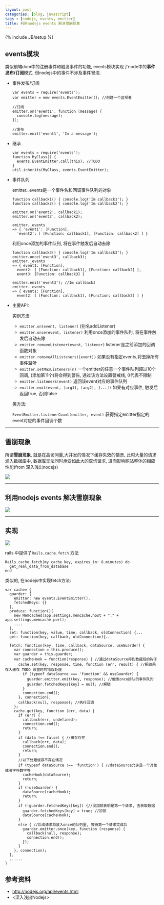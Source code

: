 ```yaml
---
layout: post
categories: [blog, javascript]
tags : [nodejs, events, emitter]
title: 利用nodejs events 解决雪崩现象
---
```

{% include JB/setup %}


## events模块

类似前端dom中的注册事件和触发事件的功能, events模块实现了node中的**事件发布/订阅**模式, 但nodejs中的事件不涉及事件冒泡.


* 事件发布/订阅

      var events = require('events');
      var emitter = new events.EventEmitter(); //创建一个监视者

      //订阅
      emitter.on('event1', function (message) {
        console.log(message);
      });

      //发布
      emitter.emit('event1', 'Im a message');

* 继承

      var events = require('events');
      function MyClass() {
        events.EventEmitter.call(this); //TODO
      }
      util.inherits(MyClass, events.EventEmitter);

* 事件队列

  emitter._events是一个事件名和回调事件队列的对象

      function callback1() { console.log('Im callback1'); }
      function callback2() { console.log('Im callback2'); }

      emitter.on('event2', callback1);
      emitter.on('event2', callback2);

      emitter._events
      => { 'event1': [Function],
        'event2': [ [Function: callback1], [Function: callback2] ] }

  利用once添加的事件队列, 将在事件触发后自动去除

      function callback3() { console.log('Im callback3'); }
      emitter.once('event3', callback3);
      emitter._events
      => { event1: [Function],
        event2: [ [Function: callback1], [Function: callback2] ],
        event3: [Function: callback3] }

      emitter.emit('event3'); //Im callback3
      emitter._events
      => { event1: [Function],
        event2: [ [Function: callback1], [Function: callback2] ] }


* 主要API:

  实例方法:

  * `emitter.on(event, listener)` (别名addListener)
  * `emitter.once(event, listener)` 利用once添加的事件队列, 将在事件触发后自动去除
  * `emitter.removeListener(event, listener)` listener是之前添加的回调函数对象
  * `emitter.removeAllListeners([event])` 如果没有指定events,将去掉所有事件监听
  * `emitter.setMaxListeners(n)` 一个emitter的任意一个事件队列超过10个回调, (添加第11个)将会得到警告, 通过该方法设置警戒线, 0代表不限制
  * `emitter.listeners(event)` 返回该event对应的事件队列
  * `emitter.emit(event, [arg1], [arg2], [...])` 如果有对应事件, 触发后返回true, 否则false

  类方法:

  `EventEmitter.listenerCount(emitter, event)` 获得指定emitter指定的event对应的事件回调个数

---

## 雪崩现象

所谓**雪崩现象**, 就是在高访问量,大并发的情况下缓存失效的情景, 此时大量的请求涌入数据库中, 数据库无法同时承受如此大的查询请求, 进而影响网站整体的相应性能(from 深入浅出nodejs)

<img src="/assets/images/nodejs_events/xuebeng.png" />

---

## 利用nodejs events 解决雪崩现象

<img src="/assets/images/nodejs_events/node_xuebeng.png" />

---

## 实现

<img src="/assets/images/nodejs_events/ftech_flow.png" />

rails 中提供了`Rails.cache.fetch` 方法

    Rails.cache.fetch(my_cache_key, expires_in: 8.minutes) do
      get_real_data_from_database
    end

类似的, 在nodejs中实现fetch方法:

    var cache= {
      guarder: {
        emitter: new events.EventEmitter(),
        fetchedKeys: {}
      },
      produce: function(){
        new Memcached(app.settings.memcache.host + ":" + app.settings.memcache.port);
        ....
      },
      set: function(key, value, time, callback, oldConnection) {...
      get: function(key, callback, oldConnection){...

      fetch: function(key, time, callback, dataSource, useGuarder) {
        var connection = this.produce();
        var guarder = this.guarder;
        var cacheHook = function(response) { //通过dataSource得到数据后的钩子
          cache.set(key, response, time, function (err, result) { //把结果存入缓存 TODO 设置时的错误处理
            if (typeof dataSource === 'function' && useGuarder) {
              guarder.emitter.emit(key, response); //触发once排队的事件队列
              guarder.fetchedKeys[key] = null; //解锁
            }
            connection.end();
          }, connection);
          callback(null, response); //执行回调
        };
        cache.get(key, function (err, data) {
          if (err) {
            callback(err, undefined);
            connection.end();
            return;
          }
          if (data !== false) { //缓存存在
            callback(err, data);
            connection.end();
            return;
          }
          //以下处理缓存不存在情况
          if (typeof dataSource !== 'function') { //dataSource允许是一个对象或者字符数字等
            cacheHook(dataSource);
            return;
          }
          if (!useGuarder) {
            dataSource(cacheHook);
            return;
          }
          if (!guarder.fetchedKeys[key]) {//没加锁表明是第一个请求, 去获取数据
            guarder.fetchedKeys[key] = true; //加锁
            dataSource(cacheHook);
          }
          else { //后续请求将放入once的队列里, 等待第一个请求完成后
            guarder.emitter.once(key, function (response) {
              callback(null, response);
              connection.end();
            });
          }
        }, connection);
      },
      ......
    }


## 参考资料

* <http://nodejs.org/api/events.html>
*  <深入浅出Nodejs>
